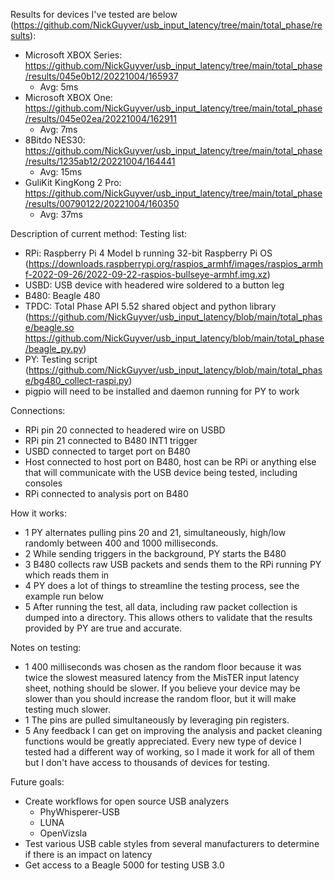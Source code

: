 Results for devices I've tested are below (https://github.com/NickGuyver/usb_input_latency/tree/main/total_phase/results):
 - Microsoft XBOX Series: https://github.com/NickGuyver/usb_input_latency/tree/main/total_phase/results/045e0b12/20221004/165937
   - Avg: 5ms
 - Microsoft XBOX One: https://github.com/NickGuyver/usb_input_latency/tree/main/total_phase/results/045e02ea/20221004/162911
   - Avg: 7ms
 - 8Bitdo NES30: https://github.com/NickGuyver/usb_input_latency/tree/main/total_phase/results/1235ab12/20221004/164441
   - Avg: 15ms
 - GuliKit KingKong 2 Pro: https://github.com/NickGuyver/usb_input_latency/tree/main/total_phase/results/00790122/20221004/160350
   - Avg: 37ms

Description of current method:
Testing list:
 - RPi: Raspberry Pi 4 Model b running 32-bit Raspberry Pi OS (https://downloads.raspberrypi.org/raspios_armhf/images/raspios_armhf-2022-09-26/2022-09-22-raspios-bullseye-armhf.img.xz)
 - USBD: USB device with headered wire soldered to a button leg
 - B480: Beagle 480
 - TPDC: Total Phase API 5.52 shared object and python library (https://github.com/NickGuyver/usb_input_latency/blob/main/total_phase/beagle.so https://github.com/NickGuyver/usb_input_latency/blob/main/total_phase/beagle_py.py)
 - PY: Testing script (https://github.com/NickGuyver/usb_input_latency/blob/main/total_phase/bg480_collect-raspi.py)
 - pigpio will need to be installed and daemon running for PY to work
 
Connections:
 - RPi pin 20 connected to headered wire on USBD
 - RPi pin 21 connected to B480 INT1 trigger
 - USBD connected to target port on B480
 - Host connected to host port on B480, host can be RPi or anything else that will communicate with the USB device being tested, including consoles
 - RPi connected to analysis port on B480
 
How it works:
 - 1 PY alternates pulling pins 20 and 21, simultaneously, high/low randomly between 400 and 1000 milliseconds.
 - 2 While sending triggers in the background, PY starts the B480
 - 3 B480 collects raw USB packets and sends them to the RPi running PY which reads them in
 - 4 PY does a lot of things to streamline the testing process, see the example run below
 - 5 After running the test, all data, including raw packet collection is dumped into a directory. This allows others to validate that the results provided by PY are true and accurate.
 
Notes on testing:
 - 1 400 milliseconds was chosen as the random floor because it was twice the slowest measured latency from the MisTER input latency sheet, nothing should be slower. If you believe your device may be slower than you should increase the random floor, but it will make testing much slower.
 - 1 The pins are pulled simultaneously by leveraging pin registers.
 - 5 Any feedback I can get on improving the analysis and packet cleaning functions would be greatly appreciated. Every new type of device I tested had a different way of working, so I made it work for all of them but I don't have access to thousands of devices for testing.
 
Future goals:
 - Create workflows for open source USB analyzers
   - PhyWhisperer-USB
   - LUNA
   - OpenVizsla
 - Test various USB cable styles from several manufacturers to determine if there is an impact on latency
 - Get access to a Beagle 5000 for testing USB 3.0
